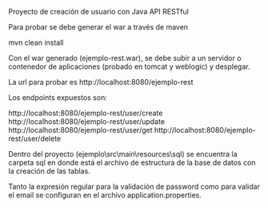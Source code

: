 Proyecto de creación de usuario con Java API RESTful

Para probar se debe generar el war a través de maven

mvn clean install

Con el war generado (ejemplo-rest.war), se debe subir a un servidor o contenedor de aplicaciones (probado en tomcat y weblogic) y desplegar.

La url para probar es http://localhost:8080/ejemplo-rest

Los endpoints expuestos son:

http://localhost:8080/ejemplo-rest/user/create
http://localhost:8080/ejemplo-rest/user/update
http://localhost:8080/ejemplo-rest/user/get
http://localhost:8080/ejemplo-rest/user/delete

Dentro del proyecto (ejemplo\src\main\resources\sql) se encuentra la carpeta sql en donde está el archivo de estructura de la base de datos con la creación de las tablas.

Tanto la expresión regular para la validación de password como para validar el email se configuran en el archivo application.properties.